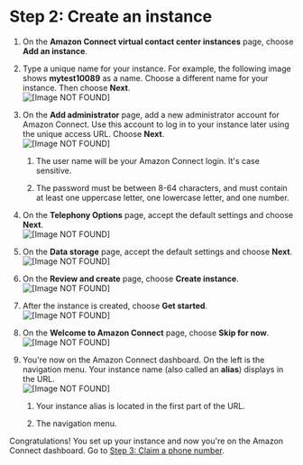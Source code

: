 # Step 2: Create an instance<a name="tutorial1-create-instance"></a>

1. On the **Amazon Connect virtual contact center instances** page, choose **Add an instance**\.

1. Type a unique name for your instance\. For example, the following image shows **mytest10089** as a name\. Choose a different name for your instance\. Then choose **Next**\.  
![\[Image NOT FOUND\]](http://docs.aws.amazon.com/connect/latest/adminguide/images/tutorial1-name-instance.png)

1. On the **Add administrator** page, add a new administrator account for Amazon Connect\. Use this account to log in to your instance later using the unique access URL\. Choose **Next**\.  
![\[Image NOT FOUND\]](http://docs.aws.amazon.com/connect/latest/adminguide/images/tutorial1-create-admin.png)

   1. The user name will be your Amazon Connect login\. It's case sensitive\.

   1. The password must be between 8\-64 characters, and must contain at least one uppercase letter, one lowercase letter, and one number\.

1. On the **Telephony Options** page, accept the default settings and choose **Next**\.   
![\[Image NOT FOUND\]](http://docs.aws.amazon.com/connect/latest/adminguide/images/tutorial1-telephony-defaults.png)

1. On the **Data storage** page, accept the default settings and choose **Next**\.   
![\[Image NOT FOUND\]](http://docs.aws.amazon.com/connect/latest/adminguide/images/tutorial1-data-storage.png)

1. On the **Review and create** page, choose **Create instance**\.  
![\[Image NOT FOUND\]](http://docs.aws.amazon.com/connect/latest/adminguide/images/tutorial1-review-create-instance.png)

1. After the instance is created, choose **Get started**\.  
![\[Image NOT FOUND\]](http://docs.aws.amazon.com/connect/latest/adminguide/images/tutorial1-done-created-instance.png)

1. On the **Welcome to Amazon Connect** page, choose **Skip for now**\.  
![\[Image NOT FOUND\]](http://docs.aws.amazon.com/connect/latest/adminguide/images/tutorial1-skip-for-now.png)

1. You're now on the Amazon Connect dashboard\. On the left is the navigation menu\. Your instance name \(also called an **alias**\) displays in the URL\.   
![\[Image NOT FOUND\]](http://docs.aws.amazon.com/connect/latest/adminguide/images/tutorial1-dashboard.png)

   1. Your instance alias is located in the first part of the URL\.

   1. The navigation menu\.

Congratulations\! You set up your instance and now you're on the Amazon Connect dashboard\. Go to [Step 3: Claim a phone number](tutorial1-claim-phone-number.md)\.